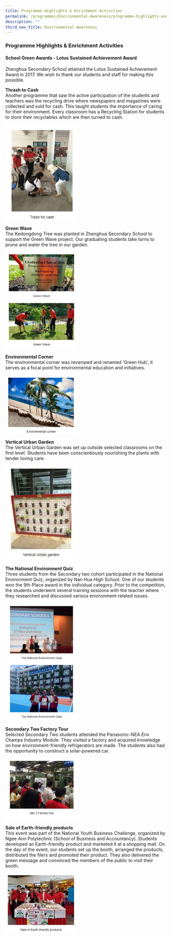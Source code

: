 ```yaml
---
title: Programme Highlights & Enrichment Activities
permalink: /programmes/Environmental-Awareness/programme-highlights-and-enrichment-activities/
description: ""
third_nav_title: Environmental Awareness
---
```

### Programme Highlights & Enrichment Activities

#### School Green Awards - Lotus Sustained Achievement Award
Zhenghua Secondary School attained the Lotus Sustained Achievement Award in 2017. We wish to thank our students and staff for making this possible.

**Thrash to Cash** <br>
Another programme that saw the active participation of the students and teachers was the recycling drive where newspapers and magazines were collected and sold for cash. This taught students the importance of caring for their environment. Every classroom has a Recycling Station for students to store their recyclables which are then turned to cash.

<img src="/images/thrash%20to%20cash.jpg" 
     style="width:45%">
		 
**Green Wave** <br>
The Kedongdong Tree was planted in Zhenghua Secondary School to support the Green Wave project. Our graduating students take turns to prune and water the tree in our garden.

<img src="/images/green%20wave.jpg" 
     style="width:45%">
		 
**Environmental Corner** <br>
The environmental corner was revamped and renamed 'Green Hub', it serves as a focal point for environmental education and initiatives.

<img src="/images/environmental%20corner.jpg" 
     style="width:45%">
		 
**Vertical Urban Garden** <br>
The Vertical Urban Garden was set up outside selected classrooms on the first level. Students have been conscientiously nourishing the plants with tender loving care.

<img src="/images/urban%20garden.jpg" 
     style="width:45%">
		 
**The National Environment Quiz** <br>
Three students from the Secondary two cohort participated in the National Environment Quiz, organized by Nan Hua High School. One of our students won the 9th Place award in the individual category. Prior to the competition, the students underwent several training sessions with the teacher where they researched and discussed various environment-related issues.

<img src="/images/national%20environment%20quiz.jpg" 
     style="width:45%">
		 
**Secondary Two Factory Tour** <br>
Selected Secondary Two students attended the Panasonic-NEA Env Champs Industry Module. They visited a factory and acquired knowledge on how environment-friendly refrigerators are made. The students also had the opportunity to construct a solar-powered car.

<img src="/images/sec%202factory%20tour.jpg" 
     style="width:45%">
		 
**Sale of Earth-friendly products** <br>
This event was part of the National Youth Business Challenge, organized by Ngee Ann Polytechnic (School of Business and Accountancy). Students developed an Earth-friendly product and marketed it at a shopping mall. On the day of the event, our students set up the booth, arranged the products, distributed the filers and promoted their product. They also delivered the green message and convinced the members of the public to visit their booth.

<img src="/images/earth%20friendly%20products.jpg" 
     style="width:45%">